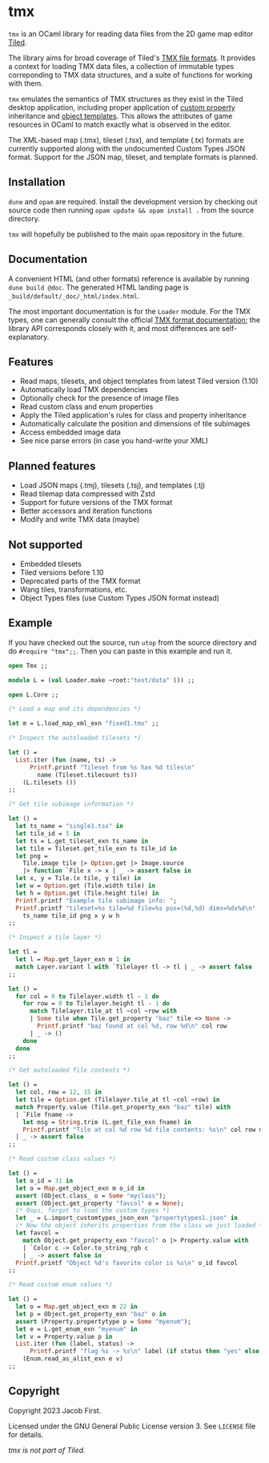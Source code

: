 # tmx

`tmx` is an OCaml library for reading data files from the 2D game map editor
[Tiled][tiled].

The library aims for broad coverage of Tiled's [TMX file formats][tmx]. It
provides a context for loading TMX data files, a collection of immutable types
correponding to TMX data structures, and a suite of functions for working with
them.

`tmx` emulates the semantics of TMX structures as they exist in the Tiled
desktop application, including proper application of [custom
property][properties] inheritance and [object templates][templates]. This allows
the attributes of game resources in OCaml to match exactly what is observed in
the editor.

The XML-based map (.tmx), tileset (.tsx), and template (.tx) formats are
currently supported along with the undocumented Custom Types JSON
format. Support for the JSON map, tileset, and template formats is planned.

## Installation

`dune` and `opam` are required. Install the development version by checking out
source code then running `opam update && opam install .` from the source
directory.

`tmx` will hopefully be published to the main `opam` repository in the future.

## Documentation

A convenient HTML (and other formats) reference is available by running `dune
build @doc`. The generated HTML landing page is
`_build/default/_doc/_html/index.html`.

The most important documentation is for the `Loader` module. For the TMX types,
one can generally consult the official [TMX format documentation][tmx]; the
library API corresponds closely with it, and most differences are
self-explanatory.

## Features

  - Read maps, tilesets, and object templates from latest Tiled version (1.10)
  - Automatically load TMX dependencies
  - Optionally check for the presence of image files
  - Read custom class and enum properties
  - Apply the Tiled application's rules for class and property inheritance
  - Automatically calculate the position and dimensions of tile subimages
  - Access embedded image data
  - See nice parse errors (in case you hand-write your XML)

## Planned features

  - Load JSON maps (.tmj), tilesets (.tsj), and templates (.tj)
  - Read tilemap data compressed with Zstd
  - Support for future versions of the TMX format
  - Better accessors and iteration functions
  - Modify and write TMX data (maybe)

## Not supported

  - Embedded tilesets
  - Tiled versions before 1.10
  - Deprecated parts of the TMX format
  - Wang tiles, transformations, etc.
  - Object Types files (use Custom Types JSON format instead)

## Example

If you have checked out the source, run `utop` from the source directory and do
`#require "tmx";;`. Then you can paste in this example and run it.

```ocaml
open Tmx ;;

module L = (val Loader.make ~root:"test/data" ()) ;;

open L.Core ;;

(* Load a map and its dependencies *)

let m = L.load_map_xml_exn "fixed1.tmx" ;;

(* Inspect the autoloaded tilesets *)

let () =
  List.iter (fun (name, ts) ->
      Printf.printf "Tileset from %s has %d tiles\n"
        name (Tileset.tilecount ts))
    (L.tilesets ())
;;

(* Get tile subimage information *)

let () =
  let ts_name = "single1.tsx" in
  let tile_id = 5 in
  let ts = L.get_tileset_exn ts_name in
  let tile = Tileset.get_tile_exn ts tile_id in
  let png =
    Tile.image tile |> Option.get |> Image.source
    |> function `File x -> x | _ -> assert false in
  let x, y = Tile.(x tile, y tile) in
  let w = Option.get (Tile.width tile) in
  let h = Option.get (Tile.height tile) in
  Printf.printf "Example tile subimage info: ";
  Printf.printf "tileset=%s tile=%d file=%s pos=(%d,%d) dims=%dx%d\n"
    ts_name tile_id png x y w h
;;

(* Inspect a tile layer *)

let tl =
  let l = Map.get_layer_exn m 1 in
  match Layer.variant l with `Tilelayer tl -> tl | _ -> assert false
;;

let () =
  for col = 0 to Tilelayer.width tl - 1 do
    for row = 0 to Tilelayer.height tl - 1 do
      match Tilelayer.tile_at tl ~col ~row with
      | Some tile when Tile.get_property "baz" tile <> None ->
        Printf.printf "baz found at col %d, row %d\n" col row
      | _ -> ()
    done
  done
;;

(* Get autoloaded file contents *)

let () =
  let col, row = 12, 15 in
  let tile = Option.get (Tilelayer.tile_at tl ~col ~row) in
  match Property.value (Tile.get_property_exn "baz" tile) with
  | `File fname ->
    let msg = String.trim (L.get_file_exn fname) in
    Printf.printf "Tile at col %d row %d file contents: %s\n" col row msg
  | _ -> assert false
;;

(* Read custom class values *)

let () =
  let o_id = 31 in
  let o = Map.get_object_exn m o_id in
  assert (Object.class_ o = Some "myclass");
  assert (Object.get_property "favcol" o = None);
  (* Oops, forgot to load the custom types *)
  let _ = L.import_customtypes_json_exn "propertytypes1.json" in
  (* Now the object inherits properties from the class we just loaded *)
  let favcol =
    match Object.get_property_exn "favcol" o |> Property.value with
    | `Color c -> Color.to_string_rgb c
    | _ -> assert false in
  Printf.printf "Object %d's favorite color is %s\n" o_id favcol
;;

(* Read custom enum values *)

let () =
  let o = Map.get_object_exn m 22 in
  let p = Object.get_property_exn "baz" o in
  assert (Property.propertytype p = Some "myenum");
  let e = L.get_enum_exn "myenum" in
  let v = Property.value p in
  List.iter (fun (label, status) ->
      Printf.printf "flag %s -> %s\n" label (if status then "yes" else "no"))
    (Enum.read_as_alist_exn e v)
;;

```

## Copyright

Copyright 2023 Jacob First.

Licensed under the GNU General Public License version 3. See `LICENSE` file for
details.

*tmx is not part of Tiled.*

[tiled]: http://mapeditor.org
[tmx]: https://doc.mapeditor.org/en/stable/reference/tmx-map-format/#
[tsdl]: https://erratique.ch/software/tsdl
[templates]: https://doc.mapeditor.org/en/stable/reference/tmx-map-format/#template-files
[properties]: https://doc.mapeditor.org/en/stable/reference/tmx-map-format/#properties
